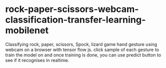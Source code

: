 # rock-paper-scissors-webcam-classification-transfer-learning-mobilenet
Classifying rock, paper, scissors, Spock, lizard game hand gesture using webcam on a browser with tensor flow js. click sample of each gesture to train the model on and once training is done, you can use predict button to see if it recognises in realtime.
